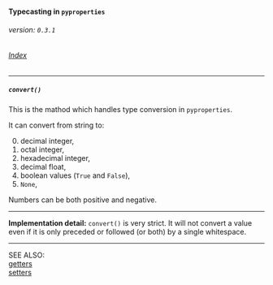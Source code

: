 #### Typecasting in `pyproperties`
###### _version: `0.3.1`_

###### [Index](index.mdown)
----

##### `convert()`

This is the mathod which handles type conversion in `pyproperties`. 

It can convert from string to: 

0.  decimal integer,
1.  octal integer,
2.  hexadecimal integer,
3.  decimal float,
4.  boolean values (`True` and `False`),
5.  `None`,

Numbers can be both positive and negative. 

----

**Implementation detail:** `convert()` is very strict. It will not convert a value even if it is only preceded or followed (or both) by a single whitespace.

----

SEE ALSO:  
[getters](getters.mdown)  
[setters](setters.mdown)
